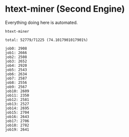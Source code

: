 # htext-miner (Second Engine)

Everything doing here is automated.

```
htext-miner

total: 52779/71225 (74.1017901017901%)

job0: 2908
job1: 2666
job2: 2508
job3: 2652
job4: 2920
job5: 2543
job6: 2634
job7: 2587
job8: 2556
job9: 2567
job10: 2609
job11: 2350
job12: 2581
job13: 2527
job14: 2695
job15: 2704
job16: 2643
job17: 2706
job18: 2782
job19: 2641
```